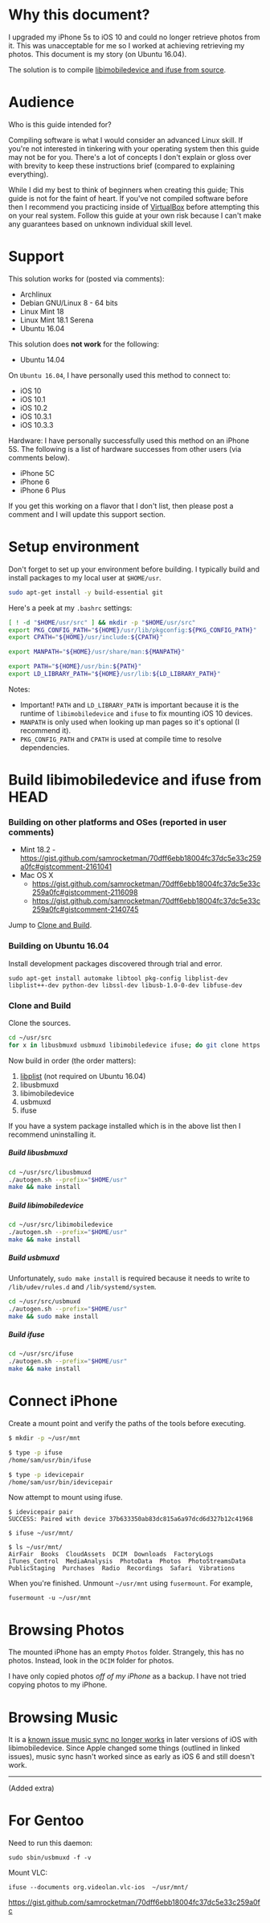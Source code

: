 # Why this document?

I upgraded my iPhone 5s to iOS 10 and could no longer retrieve photos from it.  This was unacceptable for me so I worked at achieving retrieving my photos.  This document is my story (on Ubuntu 16.04).

The solution is to compile [libimobiledevice and ifuse from source](https://github.com/libimobiledevice).

# Audience

Who is this guide intended for?

Compiling software is what I would consider an advanced Linux skill.  If you're not interested in tinkering with your operating system then this guide may not be for you.  There's a lot of concepts I don't explain or gloss over with brevity to keep these instructions brief (compared to explaining everything).

While I did my best to think of beginners when creating this guide; This guide is not for the faint of heart.  If you've not compiled software before then I recommend you practicing inside of [VirtualBox](https://www.virtualbox.org/) before attempting this on your real system.  Follow this guide at your own risk because I can't make any guarantees based on unknown individual skill level.

# Support

This solution works for (posted via comments):

* Archlinux
* Debian GNU/Linux 8 - 64 bits
* Linux Mint 18
* Linux Mint 18.1 Serena
* Ubuntu 16.04

This solution does **not work** for the following:

* Ubuntu 14.04

On `Ubuntu 16.04`, I have personally used this method to connect to:

* iOS 10
* iOS 10.1
* iOS 10.2
* iOS 10.3.1
* iOS 10.3.3

Hardware: I have personally successfully used this method on an iPhone 5S.  The following is a list of hardware successes from other users (via comments below).

* iPhone 5C
* iPhone 6
* iPhone 6 Plus

If you get this working on a flavor that I don't list, then please post a comment and I will update this support section.

# Setup environment

Don't forget to set up your environment before building.  I typically build and install packages to my local user at `$HOME/usr`.

```bash
sudo apt-get install -y build-essential git
```

Here's a peek at my `.bashrc` settings:

```bash
[ ! -d "$HOME/usr/src" ] && mkdir -p "$HOME/usr/src"
export PKG_CONFIG_PATH="${HOME}/usr/lib/pkgconfig:${PKG_CONFIG_PATH}"
export CPATH="${HOME}/usr/include:${CPATH}"

export MANPATH="${HOME}/usr/share/man:${MANPATH}"

export PATH="${HOME}/usr/bin:${PATH}"
export LD_LIBRARY_PATH="${HOME}/usr/lib:${LD_LIBRARY_PATH}"
```

Notes:
* Important! `PATH` and `LD_LIBRARY_PATH` is important because it is the runtime of `libimobiledevice` and `ifuse` to fix mounting iOS 10 devices.
* `MANPATH` is only used when looking up man pages so it's optional (I recommend it).
* `PKG_CONFIG_PATH` and `CPATH` is used at compile time to resolve dependencies.

# Build libimobiledevice and ifuse from HEAD

### Building on other platforms and OSes (reported in user comments)

* Mint 18.2 - https://gist.github.com/samrocketman/70dff6ebb18004fc37dc5e33c259a0fc#gistcomment-2161041
* Mac OS X
  - https://gist.github.com/samrocketman/70dff6ebb18004fc37dc5e33c259a0fc#gistcomment-2116098
  - https://gist.github.com/samrocketman/70dff6ebb18004fc37dc5e33c259a0fc#gistcomment-2140745 

Jump to [Clone and Build](#clone-and-build).

### Building on Ubuntu 16.04

Install development packages discovered through trial and error.

```
sudo apt-get install automake libtool pkg-config libplist-dev libplist++-dev python-dev libssl-dev libusb-1.0-0-dev libfuse-dev
```

### Clone and Build

Clone the sources.

```bash
cd ~/usr/src
for x in libusbmuxd usbmuxd libimobiledevice ifuse; do git clone https://github.com/libimobiledevice/${x}.git;done
```

Now build in order (the order matters):

1. [libplist](https://github.com/libimobiledevice/libplist) (not required on Ubuntu 16.04)
2. libusbmuxd
3. libimobiledevice
4. usbmuxd
5. ifuse

If you have a system package installed which is in the above list then I recommend uninstalling it.

##### Build libusbmuxd

```bash
cd ~/usr/src/libusbmuxd
./autogen.sh --prefix="$HOME/usr"
make && make install
```

##### Build libimobiledevice

```bash
cd ~/usr/src/libimobiledevice
./autogen.sh --prefix="$HOME/usr"
make && make install
```

##### Build usbmuxd

Unfortunately, `sudo make install` is required because it needs to write to `/lib/udev/rules.d` and `/lib/systemd/system`.

```bash
cd ~/usr/src/usbmuxd
./autogen.sh --prefix="$HOME/usr"
make && sudo make install
```

##### Build ifuse

```bash
cd ~/usr/src/ifuse
./autogen.sh --prefix="$HOME/usr"
make && make install
```

# Connect iPhone

Create a mount point and verify the paths of the tools before executing.

```bash
$ mkdir -p ~/usr/mnt

$ type -p ifuse
/home/sam/usr/bin/ifuse

$ type -p idevicepair
/home/sam/usr/bin/idevicepair
```

Now attempt to mount using ifuse.

```
$ idevicepair pair
SUCCESS: Paired with device 37b633350ab83dc815a6a97dcd6d327b12c41968

$ ifuse ~/usr/mnt/

$ ls ~/usr/mnt/
AirFair  Books  CloudAssets  DCIM  Downloads  FactoryLogs  iTunes_Control  MediaAnalysis  PhotoData  Photos  PhotoStreamsData  PublicStaging  Purchases  Radio  Recordings  Safari  Vibrations
```

When you're finished.  Unmount `~/usr/mnt` using `fusermount`.  For example,

```
fusermount -u ~/usr/mnt
```

# Browsing Photos

The mounted iPhone has an empty `Photos` folder.  Strangely, this has no photos.  Instead, look in the `DCIM` folder for photos.

I have only copied photos _off of my iPhone_ as a backup.  I have not tried copying photos to my iPhone.

# Browsing Music

It is a [known issue music sync no longer works][music] in later versions of iOS with libimobiledevice.  Since Apple changed some things (outlined in linked issues), music sync hasn't worked since as early as iOS 6 and still doesn't work.

[music]: https://github.com/search?q=org%3Alibimobiledevice+music&type=Issues


-------------------------------------

(Added extra)

# For Gentoo

Need to run this daemon:

```
sudo sbin/usbmuxd -f -v
```

Mount VLC:

```
ifuse --documents org.videolan.vlc-ios  ~/usr/mnt/
```

https://gist.github.com/samrocketman/70dff6ebb18004fc37dc5e33c259a0fc
